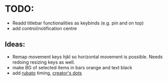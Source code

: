 # TODO:

- Readd titlebar functionalities as keybinds (e.g. pin and on top)
- add control/notification centre

## Ideas:

- Remap movement keys hjkl so horizontal movement is possible. Needs redoing resizing keys as well.
- make BG of selected items in bars orange and text black
- add [rubato](https://github.com/andOrlando/rubato) timing, [creator's dots](https://github.com/andOrlando/nix-dotfiles/tree/main/bennett/awesome)
